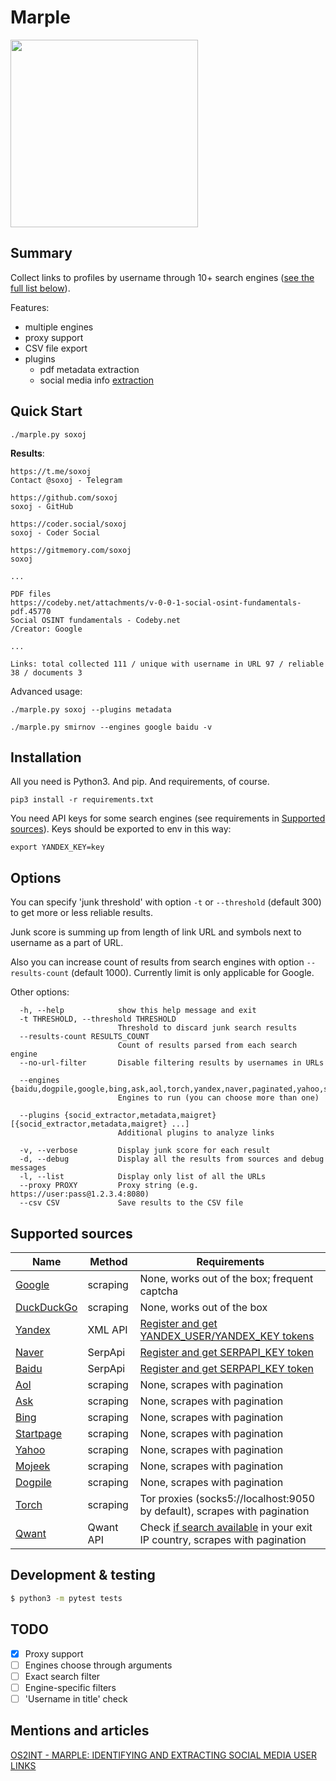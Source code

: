 # Marple

<p align="left">
  <p align="left">
    <img src="https://raw.githubusercontent.com/soxoj/marple/main/example.png" height="300"/>
  </p>
</p>


## Summary

Collect links to profiles by username through 10+ search engines ([see the full list below](#supported-sources)).

Features:
- multiple engines
- proxy support
- CSV file export
- plugins
  - pdf metadata extraction
  - social media info [extraction](socid_extractor)

## Quick Start

```
./marple.py soxoj
```

**Results**:
```
https://t.me/soxoj
Contact @soxoj - Telegram

https://github.com/soxoj
soxoj - GitHub

https://coder.social/soxoj
soxoj - Coder Social

https://gitmemory.com/soxoj
soxoj

...

PDF files
https://codeby.net/attachments/v-0-0-1-social-osint-fundamentals-pdf.45770
Social OSINT fundamentals - Codeby.net
/Creator: Google

...

Links: total collected 111 / unique with username in URL 97 / reliable 38 / documents 3
```

Advanced usage:
```
./marple.py soxoj --plugins metadata

./marple.py smirnov --engines google baidu -v
```

## Installation

All you need is Python3. And pip. And requirements, of course.

```
pip3 install -r requirements.txt
```

You need API keys for some search engines (see requirements in [Supported sources](#supported-sources)). Keys should be exported to env in this way:
```
export YANDEX_KEY=key
```

## Options

You can specify 'junk threshold' with option `-t` or `--threshold` (default 300) to get more or less reliable results.

Junk score is summing up from length of link URL and symbols next to username as a part of URL. 

Also you can increase count of results from search engines with option `--results-count` (default 1000). Currently limit is only applicable for Google.

Other options:
```
  -h, --help            show this help message and exit
  -t THRESHOLD, --threshold THRESHOLD
                        Threshold to discard junk search results
  --results-count RESULTS_COUNT
                        Count of results parsed from each search engine
  --no-url-filter       Disable filtering results by usernames in URLs

  --engines {baidu,dogpile,google,bing,ask,aol,torch,yandex,naver,paginated,yahoo,startpage,duckduckgo,qwant}
                        Engines to run (you can choose more than one)

  --plugins {socid_extractor,metadata,maigret} [{socid_extractor,metadata,maigret} ...]
                        Additional plugins to analyze links

  -v, --verbose         Display junk score for each result
  -d, --debug           Display all the results from sources and debug messages
  -l, --list            Display only list of all the URLs
  --proxy PROXY         Proxy string (e.g. https://user:pass@1.2.3.4:8080)
  --csv CSV             Save results to the CSV file
```

## Supported sources

| Name                | Method                                | Requirements      |
| ------------------- | --------------------------------------| ----------------- |
| [Google](http://google.com/)              | scraping                              | None, works out of the box; frequent captcha  |
| [DuckDuckGo](https://duckduckgo.com/)     | scraping                              | None, works out of the box                    |
| [Yandex](https://yandex.ru/)              | XML API                               | [Register and get YANDEX_USER/YANDEX_KEY tokens](https://github.com/fluquid/yandex-search)   |
| [Naver](https://www.naver.com/)           | SerpApi                               | [Register and get SERPAPI_KEY token](https://serpapi.com/)   |
| [Baidu](https://www.baidu.com/)           | SerpApi                               | [Register and get SERPAPI_KEY token](https://serpapi.com/)   |
| [Aol](https://search.aol.com/)            | scraping                              | None, scrapes with pagination  |
| [Ask](https://www.ask.com/)               | scraping                              | None, scrapes with pagination  |
| [Bing](https://www.bing.com/)             | scraping                              | None, scrapes with pagination  |
| [Startpage](https://www.startpage.com/)   | scraping                              | None, scrapes with pagination  |
| [Yahoo](https://yahoo.com/)               | scraping                              | None, scrapes with pagination  |
| [Mojeek](https://www.mojeek.com)          | scraping                              | None, scrapes with pagination  |
| [Dogpile](https://www.dogpile.com/)       | scraping                              | None, scrapes with pagination  |
| [Torch](http://torchdeedp3i2jigzjdmfpn5ttjhthh5wbmda2rr3jvqjg5p77c54dqd.onion)               | scraping                              | Tor proxies (socks5://localhost:9050 by default), scrapes with pagination  |
| [Qwant](https://www.qwant.com/)           | Qwant API                              | Check [if search available](https://www.qwant.com/) in your exit IP country, scrapes with pagination  |


## Development & testing

```sh
$ python3 -m pytest tests
```

## TODO

- [x] Proxy support
- [ ] Engines choose through arguments
- [ ] Exact search filter
- [ ] Engine-specific filters
- [ ] 'Username in title' check

## Mentions and articles

[OS2INT - MARPLE: IDENTIFYING AND EXTRACTING SOCIAL MEDIA USER LINKS](https://os2int.com/toolbox/identifying-and-extracting-social-media-user-links-with-marple/)

